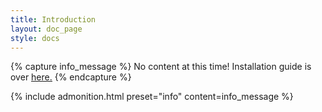 ```yaml
---
title: Introduction
layout: doc_page
style: docs
---
```


{% capture info_message %}
No content at this time! Installation guide is over <u><a href="installation">here.</a></u>
{% endcapture %}

{% include admonition.html preset="info" content=info_message %}